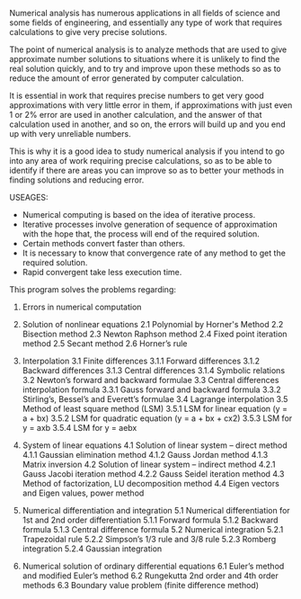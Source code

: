 Numerical analysis has numerous applications in all fields of science and some fields of engineering, and essentially any type of work that requires calculations to give very precise solutions.  

The point of numerical analysis is to analyze methods that are used to give approximate number solutions to situations where it is unlikely to find the real solution quickly, and to try and improve upon these methods so as to reduce the amount of error generated by computer calculation.

It is essential in work that requires precise numbers to get very good approximations with very little error in them, if approximations with just even 1 or 2% error are used in another calculation, and the answer of that calculation used in another, and so on, the errors will build up and you end up with very unreliable numbers.

This is why it is a good idea to study numerical analysis if you intend to go into any area of work requiring precise calculations, so as to be able to identify if there are areas you can improve so as to better your methods in finding solutions and reducing error.

USEAGES:
-  Numerical computing is based on the idea of iterative process.
-  Iterative processes involve generation of sequence of approximation with the hope that, the process will end of the required solution.
-  Certain methods convert faster than others.
-  It is necessary to know that convergence rate of any method to get the required solution.
-  Rapid convergent take less execution time.


This program solves the problems regarding:
1.   Errors in numerical computation     

2.   Solution of nonlinear equations
2.1 Polynomial by Horner's Method
2.2 Bisection method
2.3 Newton Raphson method
2.4 Fixed point iteration method
2.5 Secant method
2.6 Horner’s rule

3.   Interpolation
3.1 Finite differences
3.1.1    Forward differences
3.1.2    Backward differences
3.1.3    Central differences
3.1.4    Symbolic relations
3.2 Newton’s forward and backward formulae
3.3 Central differences interpolation formula
3.3.1    Gauss forward and backward formula
3.3.2    Stirling’s, Bessel’s and Everett’s formulae
3.4 Lagrange interpolation
3.5 Method of least square method (LSM)
3.5.1    LSM for linear equation (y = a + bx)
3.5.2    LSM for quadratic equation (y = a + bx + cx2)
3.5.3    LSM for y = axb
3.5.4    LSM for y = aebx

4.   System of linear equations
4.1 Solution of linear system – direct method
4.1.1    Gaussian elimination method
4.1.2    Gauss Jordan method
4.1.3    Matrix inversion
4.2 Solution of linear system – indirect method
4.2.1    Gauss Jacobi iteration method
4.2.2    Gauss Seidel iteration method
4.3 Method of factorization, LU decomposition method
4.4 Eigen vectors and Eigen values, power method

5.   Numerical differentiation and integration
5.1 Numerical differentiation for 1st and 2nd order differentiation
5.1.1    Forward formula
5.1.2    Backward formula
5.1.3    Central difference formula
5.2 Numerical integration
5.2.1    Trapezoidal rule
5.2.2    Simpson’s 1/3 rule and 3/8 rule
5.2.3    Romberg integration
5.2.4    Gaussian integration

6.   Numerical solution of ordinary differential equations
6.1 Euler’s method and modified Euler’s method
6.2 Rungekutta 2nd order and 4th order methods
6.3 Boundary value problem (finite difference method)
